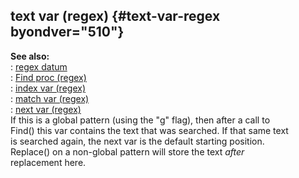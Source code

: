 ## text var (regex) {#text-var-regex byondver="510"}    
**See also:**    
:   [regex datum](/regex)    
:   [Find proc (regex)](/regex/proc/Find)    
:   [index var (regex)](/regex/var/index)    
:   [match var (regex)](/regex/var/match)    
:   [next var (regex)](/regex/var/next)    
If this is a global pattern (using the \"g\" flag), then after a call to    
Find() this var contains the text that was searched. If that same text    
is searched again, the next var is the default starting position.    
Replace() on a non-global pattern will store the text *after*    
replacement here.  